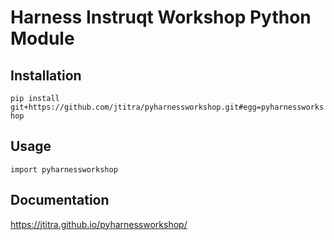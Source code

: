 # Harness Instruqt Workshop Python Module

## Installation

`pip install git+https://github.com/jtitra/pyharnessworkshop.git#egg=pyharnessworkshop`

## Usage 

```
import pyharnessworkshop
```

## Documentation

https://jtitra.github.io/pyharnessworkshop/
